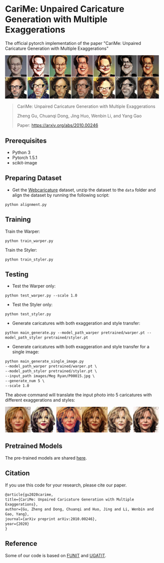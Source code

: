 # CariMe: Unpaired Caricature Generation with Multiple Exaggerations

The official pytorch implementation of the paper "CariMe: Unpaired Caricature Generation with Multiple Exaggerations"

![examples](images/examples.png)

>CariMe: Unpaired Caricature Generation with Multiple Exaggerations
>
>Zheng Gu, Chuanqi Dong, Jing Huo, Wenbin Li, and Yang Gao
>
>Paper: https://arxiv.org/abs/2010.00246



## Prerequisites
- Python 3
- Pytorch 1.5.1
- scikit-image

## Preparing Dataset
- Get the [Webcaricature](https://cs.nju.edu.cn/rl/WebCaricature.htm) dataset, unzip the dataset to the `data` folder and align the dataset by running the following script:
```shell script
python alignment.py
```

## Training
Train the Warper:
```shell script
python train_warper.py
```
Train the Styler:
```shell script
python train_styler.py
```

## Testing
- Test the Warper only:
```shell script
python test_warper.py --scale 1.0
```

- Test the Styler only:
```shell script
python test_styler.py 
```

- Generate caricatures with both exaggeration and style transfer:
```shell script
python main_generate.py --model_path_warper pretrained/warper.pt --model_path_styler pretrained/styler.pt
```


- Generate caricatures with both exaggeration and style transfer for a single image:
```shell script
python main_generate_single_image.py 
--model_path_warper pretrained/warper.pt \ 
--model_path_styler pretrained/styler.pt \
--input_path images/Meg Ryan/P00015.jpg \
--generate_num 5 \
--scale 1.0 
```

The above command will translate the input photo into 5 caricatures with different exaggerations and styles:

![examples](images/Meg%20Ryan/P00015_gen.jpg)


## Pretrained Models
The pre-trained models are shared [here](https://drive.google.com/drive/folders/1hBdCqWZ-kqvVLOCz-j9faLNkIbifBr3t?usp=sharing).

## Citation
If you use this code for your research, please cite our paper.

    @article{gu2020carime,
    title={CariMe: Unpaired Caricature Generation with Multiple Exaggerations},
    author={Gu, Zheng and Dong, Chuanqi and Huo, Jing and Li, Wenbin and Gao, Yang},
    journal={arXiv preprint arXiv:2010.00246},
    year={2020}
    }


## Reference
Some of our code is based on [FUNIT](https://github.com/NVlabs/FUNIT) and [UGATIT](https://github.com/znxlwm/UGATIT-pytorch).